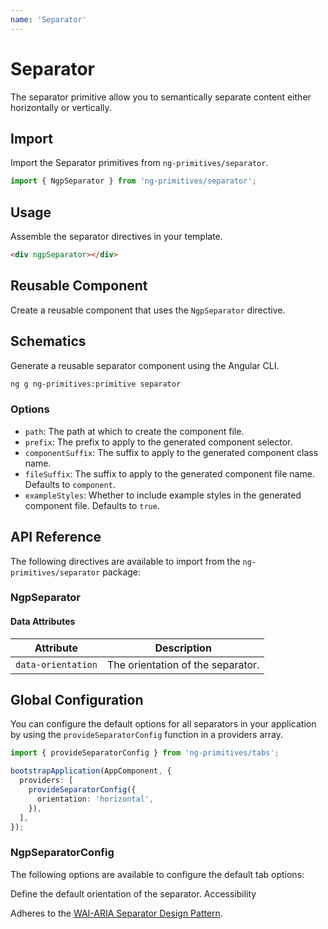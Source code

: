 ```yaml
---
name: 'Separator'
---
```


# Separator

The separator primitive allow you to semantically separate content either horizontally or vertically.

<docs-example name="separator"></docs-example>

## Import

Import the Separator primitives from `ng-primitives/separator`.

```ts
import { NgpSeparator } from 'ng-primitives/separator';
```

## Usage

Assemble the separator directives in your template.

```html
<div ngpSeparator></div>
```

## Reusable Component

Create a reusable component that uses the `NgpSeparator` directive.

<docs-snippet name="separator"></docs-snippet>

## Schematics

Generate a reusable separator component using the Angular CLI.

```bash npm
ng g ng-primitives:primitive separator
```

### Options

- `path`: The path at which to create the component file.
- `prefix`: The prefix to apply to the generated component selector.
- `componentSuffix`: The suffix to apply to the generated component class name.
- `fileSuffix`: The suffix to apply to the generated component file name. Defaults to `component`.
- `exampleStyles`: Whether to include example styles in the generated component file. Defaults to `true`.

## API Reference

The following directives are available to import from the `ng-primitives/separator` package:

### NgpSeparator

<api-docs name="NgpSeparator"></api-docs>

#### Data Attributes

| Attribute          | Description                       |
| ------------------ | --------------------------------- |
| `data-orientation` | The orientation of the separator. |

## Global Configuration

You can configure the default options for all separators in your application by using the `provideSeparatorConfig` function in a providers array.

```ts
import { provideSeparatorConfig } from 'ng-primitives/tabs';

bootstrapApplication(AppComponent, {
  providers: [
    provideSeparatorConfig({
      orientation: 'horizontal',
    }),
  ],
});
```

### NgpSeparatorConfig

The following options are available to configure the default tab options:

<prop-details name="orientation" type="'horizontal' | 'vertical'" default="horizontal">
  Define the default orientation of the separator.
</prop-details

## Accessibility

Adheres to the [WAI-ARIA Separator Design Pattern](https://www.w3.org/TR/wai-aria-1.2/#separator).
